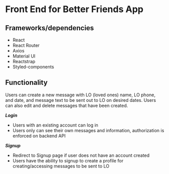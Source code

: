 # Front End for Better Friends App

## Frameworks/dependencies

- React
- React Router
- Axios
- Material UI
- Reactstrap
- Styled-components

## Functionality

  Users can create a new message with LO (loved ones) name, LO phone, and date, and message text to be sent out to LO on desired dates. Users can also edit and delete messages that have been created.

***Login***

- Users with an existing account can log in
- Users only can see their own messages and information, authorization is enforced on backend API

***Signup***

- Redirect to Signup page if user does not have an account created
- Users have the ability to signup to create a profile for creating/accessing messages to be sent to LO